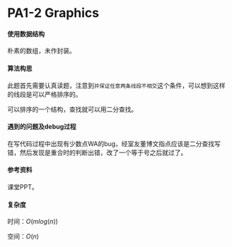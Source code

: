 # PA1-2 Graphics

#### 使用数据结构

朴素的数组，未作封装。

#### 算法构思

此题首先需要认真读题，注意到```并保证任意两条线段不相交```这个条件，可以想到这样的线段是可以严格排序的。

可以排序的一个结构，查找就可以用二分查找。

#### 遇到的问题及debug过程

在写代码过程中出现有少数点WA的bug，经室友董博文指点应该是二分查找写错，然后发现是重合时的判断出错，改了一个等于号之后就过了。

#### 参考资料

课堂PPT。

#### 复杂度

时间：$O(mlog(n))$

空间：$O(n)$

